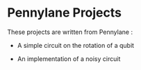 # Pennylane Projects

These projects are written from Pennylane :


- A simple circuit on the rotation of a qubit

- An implementation of a noisy circuit
